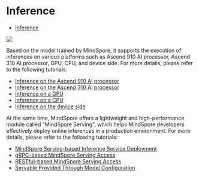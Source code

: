 # Inference

<!-- TOC -->

- [Inference](#inference)

<!-- /TOC -->

<a href="https://gitee.com/mindspore/docs/blob/r1.3/docs/mindspore/programming_guide/source_en/infer.md" target="_blank"><img src="https://gitee.com/mindspore/docs/raw/master/resource/_static/logo_source.png"></a>

Based on the model trained by MindSpore, it supports the execution of inferences on various platforms such as Ascend 910 AI processor, Ascend 310 AI processor, GPU, CPU, and device side. For more details, please refer to the following tutorials:

- [Inference on the Ascend 910 AI processor](https://www.mindspore.cn/tutorial/inference/en/master/multi_platform_inference_ascend_910.html)
- [Inference on the Ascend 310 AI processor](https://www.mindspore.cn/tutorial/inference/en/master/multi_platform_inference_ascend_310.html)
- [Inference on a GPU](https://www.mindspore.cn/tutorial/inference/en/master/multi_platform_inference_gpu.html)
- [Inference on a CPU](https://www.mindspore.cn/tutorial/inference/en/master/multi_platform_inference_cpu.html)
- [Inference on the device side](https://www.mindspore.cn/tutorial/lite/en/master/quick_start/quick_start.html)

At the same time, MindSpore offers a lightweight and high-performance module called "MindSpore Serving", which helps MindSpore developers effectively deploy online inferences in a production environment. For more details, please refer to the following tutorials:

- [MindSpore Serving-based Inference Service Deployment](https://www.mindspore.cn/tutorial/inference/en/master/serving_example.html)
- [gRPC-based MindSpore Serving Access](https://www.mindspore.cn/tutorial/inference/en/master/serving_grpc.html)
- [RESTful-based MindSpore Serving Access](https://www.mindspore.cn/tutorial/inference/en/master/serving_restful.html)
- [Servable Provided Through Model Configuration](https://www.mindspore.cn/tutorial/inference/en/master/serving_model.html)
